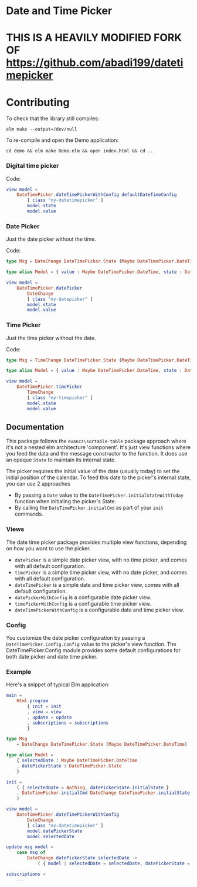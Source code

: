 # Date and Time Picker

# THIS IS A HEAVILY MODIFIED FORK OF <https://github.com/abadi199/datetimepicker>

# Contributing

To check that the library still compiles:
```
elm make --output=/dev/null
```

To re-compile and open the Demo application:
```
cd demo && elm make Demo.elm && open index.html && cd ..
```


### Digital time picker

Code:
```elm
view model =
    DateTimePicker.dateTimePickerWithConfig defaultDateTimeConfig
        [ class "my-datetimepicker" ]
        model.state
        model.value
```

### Date Picker

Just the date picker without the time.

Code:
```elm
type Msg = DateChange DateTimePicker.State (Maybe DateTimePicker.DateTime)

type alias Model = { value : Maybe DateTimePicker.DateTime, state : DateTimePicker.State }

view model =
    DateTimePicker.datePicker
        DateChange
        [ class "my-datepicker" ]
        model.state
        model.value
```

### Time Picker

Just the time picker without the date.

Code:
```elm
type Msg = TimeChange DateTimePicker.State (Maybe DateTimePicker.DateTime)

type alias Model = { value : Maybe DateTimePicker.DateTime, state : DateTimePicker.State }

view model =
    DateTimePicker.timePicker
        TimeChange
        [ class "my-timepicker" ]
        model.state
        model.value
```

## Documentation

This package follows the `evancz\sortable-table` package approach where it's not a nested elm architecture 'component'. It's just view functions where you feed the data and the message constructor to the function. It does use an opaque `State` to maintain its internal state.

The picker requires the initial value of the date (usually today) to set the initial position of the calendar. To feed this date to the picker's internal state, you can use 2 approaches
- By passing a `Date` value to the `DateTimePicker.initialStateWithToday` function when initialing the picker's State.
- By calling the `DateTimePicker.initialCmd` as part of your `init` commands.

### Views
The date time picker package provides multiple view functions, depending on how you want to use the picker.
- `datePicker` is a simple date picker view, with no time picker, and comes with all default configuration.
- `timePicker` is a simple time picker view, with no date picker, and comes with all default configuration.
- `dateTimePicker` is a simple date and time picker view, comes with all default configuration.
- `datePickerWithConfig` is a configurable date picker view.
- `timePickerWithConfig` is a configurable time picker view.
- `dateTimePickerWithConfig` is a configurable date and time picker view.

### Config
You customize the date picker configuration by passing a `DateTimePicker.Config.Config` value to the picker's view function.
The DateTimePicker.Config module provides some default configurations for both date picker and date time picker.


### Example
Here's a snippet of typical Elm application:
```elm
main =
    Html.program
        { init = init
        , view = view
        , update = update
        , subscriptions = subscriptions
        }

type Msg
    = DateChange DateTimePicker.State (Maybe DateTimePicker.DateTime)

type alias Model =
    { selectedDate : Maybe DateTimePicker.DateTime
    , datePickerState : DateTimePicker.State
    }

init =
    ( { selectedDate = Nothing, datePickerState.initialState }
    , DateTimePicker.initialCmd DateChange DateTimePicker.initialState
    )

view model =
    DateTimePicker.dateTimePickerWithConfig
        DateChange
        [ class "my-datetimepicker" ]
        model.datePickerState
        model.selectedDate

update msg model =
    case msg of
        DateChange datePickerState selectedDate ->
            ( { model | selectedDate = selectedDate, datePickerState = datePickerState }, Cmd.none )

subscriptions =
    ...


```
